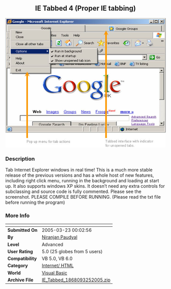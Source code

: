 ﻿<div align="center">

## IE Tabbed 4 \(Proper IE tabbing\)

<img src="PIC20053251514466061.jpg">
</div>

### Description

Tab Internet Explorer windows in real time! This is a much more stable release of the previous versions and has a whole host of new features, including right click menu, running in the background and loading at start up. It also supports windows XP skins. It doesn’t need any extra controls for subclassing and source code is fully commented. Please see the screenshot. PLEASE COMPILE BEFORE RUNNING. (Please read the txt file before running the program)
 
### More Info
 


<span>             |<span>
---                |---
**Submitted On**   |2005-03-23 00:02:56
**By**             |[Niranjan Paudyal](https://github.com/Planet-Source-Code/PSCIndex/blob/master/ByAuthor/niranjan-paudyal.md)
**Level**          |Advanced
**User Rating**    |5.0 (25 globes from 5 users)
**Compatibility**  |VB 5\.0, VB 6\.0
**Category**       |[Internet/ HTML](https://github.com/Planet-Source-Code/PSCIndex/blob/master/ByCategory/internet-html__1-34.md)
**World**          |[Visual Basic](https://github.com/Planet-Source-Code/PSCIndex/blob/master/ByWorld/visual-basic.md)
**Archive File**   |[IE\_Tabbed\_1868093252005\.zip](https://github.com/Planet-Source-Code/niranjan-paudyal-ie-tabbed-4-proper-ie-tabbing__1-59640/archive/master.zip)








